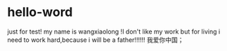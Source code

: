 # hello-word
just for test!
my name is wangxiaolong !I don't like my work but for living i need to work hard,because i will be a father!!!!!!
我爱你中国；

